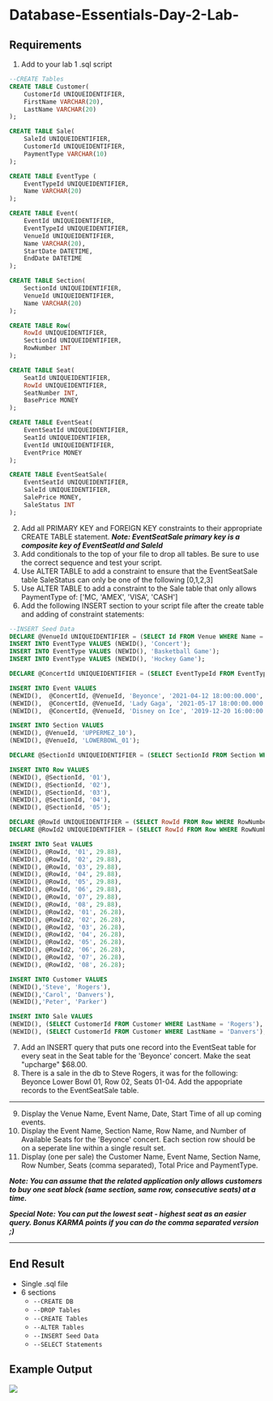 # Database-Essentials-Day-2-Lab-

## Requirements
1. Add to your lab 1 .sql script
```sql
--CREATE Tables
CREATE TABLE Customer(
    CustomerId UNIQUEIDENTIFIER,
    FirstName VARCHAR(20),
    LastName VARCHAR(20)
);

CREATE TABLE Sale(
    SaleId UNIQUEIDENTIFIER,
    CustomerId UNIQUEIDENTIFIER,
    PaymentType VARCHAR(10)
);

CREATE TABLE EventType (
    EventTypeId UNIQUEIDENTIFIER,
    Name VARCHAR(20)
);

CREATE TABLE Event(
    EventId UNIQUEIDENTIFIER,
    EventTypeId UNIQUEIDENTIFIER,
    VenueId UNIQUEIDENTIFIER,
    Name VARCHAR(20),
    StartDate DATETIME,
    EndDate DATETIME
);

CREATE TABLE Section(
    SectionId UNIQUEIDENTIFIER,
    VenueId UNIQUEIDENTIFIER,
    Name VARCHAR(20)
);

CREATE TABLE Row(
    RowId UNIQUEIDENTIFIER,
    SectionId UNIQUEIDENTIFIER,
    RowNumber INT
);

CREATE TABLE Seat(
    SeatId UNIQUEIDENTIFIER,
    RowId UNIQUEIDENTIFIER,
    SeatNumber INT,
    BasePrice MONEY
);

CREATE TABLE EventSeat(
    EventSeatId UNIQUEIDENTIFIER,
    SeatId UNIQUEIDENTIFIER,
    EventId UNIQUEIDENTIFIER,
    EventPrice MONEY
);

CREATE TABLE EventSeatSale(
    EventSeatId UNIQUEIDENTIFIER,
    SaleId UNIQUEIDENTIFIER,
    SalePrice MONEY,
    SaleStatus INT
);
```
2. Add all PRIMARY KEY and FOREIGN KEY constraints to their appropriate CREATE TABLE statement. 
***Note: EventSeatSale primary key is a composite key of EventSeatId and SaleId***
2. Add conditionals to the top of your file to drop all tables. Be sure to use the correct sequence and test your script.
3. Use ALTER TABLE to add a constraint to ensure that the EventSeatSale table SaleStatus can only be one of the following [0,1,2,3]
4. Use ALTER TABLE to add a constraint to the Sale table that only allows PaymentType of: ['MC, 'AMEX', 'VISA', 'CASH']
5. Add the following INSERT section to your script file after the create table and adding of constraint statements:

```sql
--INSERT Seed Data
DECLARE @VenueId UNIQUEIDENTIFIER = (SELECT Id FROM Venue WHERE Name = 'Staples Center');
INSERT INTO EventType VALUES (NEWID(), 'Concert');
INSERT INTO EventType VALUES (NEWID(), 'Basketball Game');
INSERT INTO EventType VALUES (NEWID(), 'Hockey Game');

DECLARE @ConcertId UNIQUEIDENTIFIER = (SELECT EventTypeId FROM EventType WHERE Name = 'Concert');

INSERT INTO Event VALUES 
(NEWID(),  @ConcertId, @VenueId, 'Beyonce', '2021-04-12 18:00:00.000','2021-04-12 22:00:00.000'),
(NEWID(),  @ConcertId, @VenueId, 'Lady Gaga', '2021-05-17 18:00:00.000','2021-05-17 22:00:00.000'),
(NEWID(),  @ConcertId, @VenueId, 'Disney on Ice', '2019-12-20 16:00:00.000','2019-12-20 19:00:00.000');

INSERT INTO Section VALUES 
(NEWID(), @VenueId, 'UPPERMEZ_10'),
(NEWID(), @VenueId, 'LOWERBOWL_01');

DECLARE @SectionId UNIQUEIDENTIFIER = (SELECT SectionId FROM Section WHERE Name = 'LOWERBOWL_01');

INSERT INTO Row VALUES 
(NEWID(), @SectionId, '01'),
(NEWID(), @SectionId, '02'),
(NEWID(), @SectionId, '03'),
(NEWID(), @SectionId, '04'),
(NEWID(), @SectionId, '05');

DECLARE @RowId UNIQUEIDENTIFIER = (SELECT RowId FROM Row WHERE RowNumber = '01');
DECLARE @RowId2 UNIQUEIDENTIFIER = (SELECT RowId FROM Row WHERE RowNumber = '02');

INSERT INTO Seat VALUES 
(NEWID(), @RowId, '01', 29.88),
(NEWID(), @RowId, '02', 29.88),
(NEWID(), @RowId, '03', 29.88),
(NEWID(), @RowId, '04', 29.88),
(NEWID(), @RowId, '05', 29.88),
(NEWID(), @RowId, '06', 29.88),
(NEWID(), @RowId, '07', 29.88),
(NEWID(), @RowId, '08', 29.88),
(NEWID(), @RowId2, '01', 26.28),
(NEWID(), @RowId2, '02', 26.28),
(NEWID(), @RowId2, '03', 26.28),
(NEWID(), @RowId2, '04', 26.28),
(NEWID(), @RowId2, '05', 26.28),
(NEWID(), @RowId2, '06', 26.28),
(NEWID(), @RowId2, '07', 26.28),
(NEWID(), @RowId2, '08', 26.28);

INSERT INTO Customer VALUES
(NEWID(),'Steve', 'Rogers'),
(NEWID(),'Carol', 'Danvers'),
(NEWID(),'Peter', 'Parker')

INSERT INTO Sale VALUES
(NEWID(), (SELECT CustomerId FROM Customer WHERE LastName = 'Rogers'), 'MC'),
(NEWID(), (SELECT CustomerId FROM Customer WHERE LastName = 'Danvers'), 'CASH');
```
7. Add an INSERT query that puts one record into the EventSeat table for every seat in the Seat table for the 'Beyonce' concert. Make the seat "upcharge" $68.00.
7. There is a sale in the db to Steve Rogers, it was for the following: Beyonce Lower Bowl 01, Row 02, Seats 01-04. Add the appopriate records to the EventSeatSale table.

----

9. Display the Venue Name, Event Name, Date, Start Time of all up coming events.
9. Display the Event Name, Section Name, Row Name, and Number of Available Seats for the 'Beyonce' concert. Each section row should be on a seperate line within a single result set.
10. Display (one per sale) the Customer Name, Event Name, Section Name, Row Number, Seats (comma separated), Total Price and PaymentType.

***Note: You can assume that the related application only allows customers to buy one seat block (same section, same row, consecutive seats) at a time.***

***Special Note: You can put the lowest seat - highest seat as an easier query. Bonus KARMA points if you can do the comma separated version ;)***

----

## End Result
* Single .sql file
* 6 sections
    * `--CREATE DB`
    * `--DROP Tables`
    * `--CREATE Tables`
    * `--ALTER Tables`
    * `--INSERT Seed Data`
    * `--SELECT Statements`
    
## Example Output
![](https://i.imgur.com/mFvGLSw.png)

